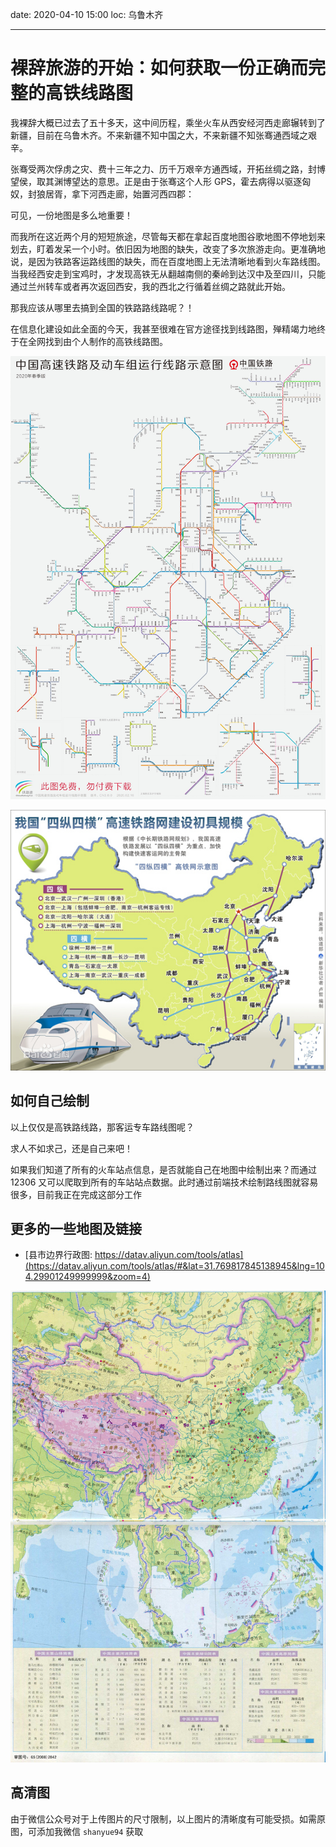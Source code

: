 date: 2020-04-10 15:00
loc: 乌鲁木齐

---

# 裸辞旅游的开始：如何获取一份正确而完整的高铁线路图

我裸辞大概已过去了五十多天，这中间历程，乘坐火车从西安经河西走廊辗转到了新疆，目前在乌鲁木齐。不来新疆不知中国之大，不来新疆不知张骞通西域之艰辛。

张骞受两次俘虏之灾、费十三年之力、历千万艰辛方通西域，开拓丝绸之路，封博望侯，取其渊博望达的意思。正是由于张骞这个人形 GPS，霍去病得以驱逐匈奴，封狼居胥，拿下河西走廊，始置河西四郡：

可见，一份地图是多么地重要！

而我所在这近两个月的短短旅途，尽管每天都在拿起百度地图谷歌地图不停地划来划去，盯着发呆一个小时。依旧因为地图的缺失，改变了多次旅游走向。更准确地说，是因为铁路客运路线图的缺失，而在百度地图上无法清晰地看到火车路线图。当我经西安走到宝鸡时，才发现高铁无从翻越南侧的秦岭到达汉中及至四川，只能通过兰州转车或者再次返回西安，我的西北之行循着丝绸之路就此开始。

那我应该从哪里去搞到全国的铁路路线路呢？！

在信息化建设如此全面的今天，我甚至很难在官方途径找到线路图，殚精竭力地终于在全网找到由个人制作的高铁线路图。

![全国高铁线及动车组列车运行路线图 (2020春)](./assets/gaotie.jpeg)

![四纵四横骨架网](./assets/bazongbaheng.jpeg)

## 如何自己绘制

以上仅仅是高铁路线路，那客运专车路线图呢？

求人不如求己，还是自己来吧！

如果我们知道了所有的火车站点信息，是否就能自己在地图中绘制出来？而通过 12306 又可以爬取到所有的车站站点数据。此时通过前端技术绘制路线图就容易很多，目前我正在完成这部分工作

## 更多的一些地图及链接

+ [县市边界行政图: https://datav.aliyun.com/tools/atlas](https://datav.aliyun.com/tools/atlas/#&lat=31.769817845138945&lng=104.29901249999999&zoom=4)

![中国地形图](./assets/topo.jpg)

## 高清图

由于微信公众号对于上传图片的尺寸限制，以上图片的清晰度有可能受损。如需原图，可添加我微信 `shanyue94` 获取